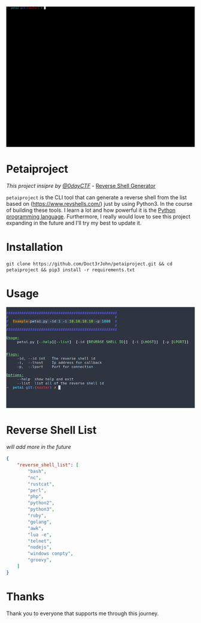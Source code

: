 ![](https://github.com/Doct3rJohn/petaiproject/blob/master/demo/demo.gif)

# Petaiproject

 _This project insipre by [@0dayCTF](https://twitter.com/0dayCTF)_ - [Reverse Shell Generator](https://www.revshells.com/)

`petaiproject` is the CLI tool that can generate a reverse shell from the list based on (https://www.revshells.com/) just by using Python3. In the course of building these tools. I learn a lot and how powerful it is the [Python programming language](https://www.python.org/). Furthermore, I really would love to see this project expanding in the future and I'll try my best to update it.

# Installation
```
git clone https://github.com/Doct3rJohn/petaiproject.git && cd petaiproject && pip3 install -r requirements.txt
```

# Usage
![](https://github.com/Doct3rJohn/petaiproject/blob/master/demo/usage_help.png)

# Reverse Shell List
_will add more in the future_
```json
{
	"reverse_shell_list": [
		"bash",
		"nc",
		"rustcat",
		"perl",
		"php",
		"python2",
		"python3",
		"ruby",
		"golang",
		"awk",
		"lua -e",
		"telnet",
		"nodejs",
		"windows conpty",
		"groovy",
	]
}
```

# Thanks
Thank you to everyone that supports me through this journey.
